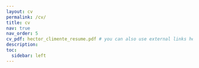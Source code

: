 ```yaml
---
layout: cv
permalink: /cv/
title: cv
nav: true
nav_order: 5
cv_pdf: hector_climente_resume.pdf # you can also use external links here
description: 
toc:
  sidebar: left
---
```

